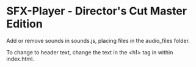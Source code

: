 # SFX-Player - Director's Cut Master Edition

Add or remove sounds in sounds.js, placing files in the audio_files folder.

To change to header text, change the text in the <h1\> tag in within index.html.
